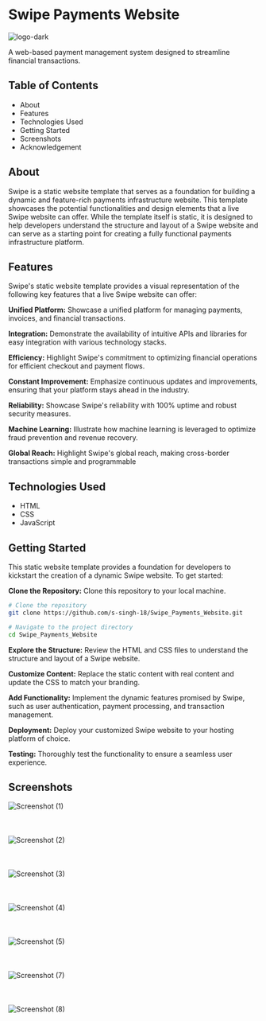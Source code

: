 # Swipe Payments Website
![logo-dark](https://github.com/s-singh-18/Swipe_Payments_Website/assets/113829267/4c546a3d-b25b-4e4d-8ad5-f20ddb5eea9f)

A web-based payment management system designed to streamline financial transactions.

## Table of Contents
- About
- Features
- Technologies Used
- Getting Started
- Screenshots
- Acknowledgement

## About
Swipe is a static website template that serves as a foundation for building a dynamic and feature-rich payments infrastructure website. This template showcases the potential functionalities and design elements that a live Swipe website can offer. While the template itself is static, it is designed to help developers understand the structure and layout of a Swipe website and can serve as a starting point for creating a fully functional payments infrastructure platform.

## Features
Swipe's static website template provides a visual representation of the following key features that a live Swipe website can offer:

**Unified Platform:** Showcase a unified platform for managing payments, invoices, and financial transactions.

**Integration:** Demonstrate the availability of intuitive APIs and libraries for easy integration with various technology stacks.

**Efficiency:** Highlight Swipe's commitment to optimizing financial operations for efficient checkout and payment flows.

**Constant Improvement:** Emphasize continuous updates and improvements, ensuring that your platform stays ahead in the industry.

**Reliability:** Showcase Swipe's reliability with 100% uptime and robust security measures.

**Machine Learning:** Illustrate how machine learning is leveraged to optimize fraud prevention and revenue recovery.

**Global Reach:** Highlight Swipe's global reach, making cross-border transactions simple and programmable

## Technologies Used
- HTML
- CSS
- JavaScript

## Getting Started
This static website template provides a foundation for developers to kickstart the creation of a dynamic Swipe website. To get started:

**Clone the Repository:** Clone this repository to your local machine.

```bash
# Clone the repository
git clone https://github.com/s-singh-18/Swipe_Payments_Website.git

# Navigate to the project directory
cd Swipe_Payments_Website
```

**Explore the Structure:** Review the HTML and CSS files to understand the structure and layout of a Swipe website.

**Customize Content:** Replace the static content with real content and update the CSS to match your branding.

**Add Functionality:** Implement the dynamic features promised by Swipe, such as user authentication, payment processing, and transaction management.

**Deployment:** Deploy your customized Swipe website to your hosting platform of choice.

**Testing:** Thoroughly test the functionality to ensure a seamless user experience.

## Screenshots
![Screenshot (1)](https://github.com/s-singh-18/Swipe_Payments_Website/assets/113829267/949c5263-6f9b-4022-9456-c2127a94856c)
<br></br>
<br></br>
![Screenshot (2)](https://github.com/s-singh-18/Swipe_Payments_Website/assets/113829267/6ed274fd-57a7-44a3-b18d-416d1c75821a)
<br></br>
<br></br>
![Screenshot (3)](https://github.com/s-singh-18/Swipe_Payments_Website/assets/113829267/26330af9-450e-481c-a4c5-409d86674e97)
<br></br>
<br></br>
![Screenshot (4)](https://github.com/s-singh-18/Swipe_Payments_Website/assets/113829267/8af363cf-c347-46db-b016-cef1a73c9375)
<br></br>
<br></br>
![Screenshot (5)](https://github.com/s-singh-18/Swipe_Payments_Website/assets/113829267/7cd790ef-bda9-4aee-bf86-a03cf8b60261)
<br></br>
<br></br>
![Screenshot (7)](https://github.com/s-singh-18/Swipe_Payments_Website/assets/113829267/e226458f-3ca0-4756-8863-a53335b594d8)
<br></br>
<br></br>
![Screenshot (8)](https://github.com/s-singh-18/Swipe_Payments_Website/assets/113829267/15162789-93d9-4ad5-afd8-217a384f8bc8)
<br></br>
<br></br>
